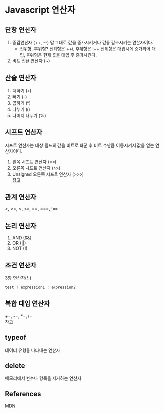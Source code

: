 Javascript 연산자
=====

단항 연산자
-----
1. 증감연산자 (++, --)
    말 그대로 값을 증가시키거나 값을 감소시키는 연산자이다.
    * 전위형, 후위형?
    전위형은 ++i, 후위형은 i++
    전위형은 대입시에 증가되어 대입, 후위형은 현재 값을 대입 후 증가시킨다.
2. 비트 전환 연산자 (~)  
    
산술 연산자
-----
1. 더하기 (+)
2. 빼기 (-)
3. 곱하기 (*)
4. 나누기 (/)
5. 나머지 나누기 (%)  

시프트 연산자
-----
시프트 연산자는 대상 필드의 값을 비트로 바꾼 후 비트 수만큼 이동시켜서 값을 얻는 연산자이다.
1. 왼쪽 시프트 연산자 (<<)
2. 오른쪽 시프트 연산자 (>>)
3. Unsigned 오른쪽 시프트 연산자 (>>>)  
[참고](http://forum.falinux.com/zbxe/index.php?document_srl=580758&mid=lecture_tip)  

관계 연산자
-----
<, <=, >, >=, ==, ===, !==  

논리 연산자
-----
1. AND (&&)
2. OR (||)
3. NOT (!)  

조건 연산자
-----
3항 연산자(?:)
```javascript
test ? expression1 : expression2
```

복합 대입 연산자
-----
+=, -=, *=, /=  
[참고](https://developer.mozilla.org/ko/docs/Web/JavaScript/Guide/Expressions_and_Operators)  

typeof
-----
데이터 유형을 나타내는 연산자  

delete
-----
메모리에서 변수나 항목을 제거하는 연산자  

References
-----
[MDN](https://msdn.microsoft.com/ko-kr/library/ce57k8d5(v=vs.94).aspx)